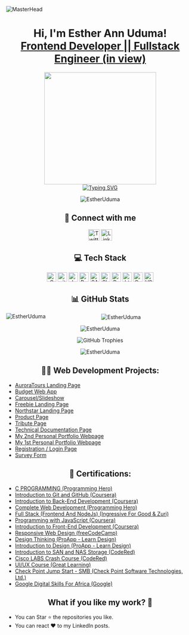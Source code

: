 ![MasterHead](https://camo.githubusercontent.com/0b5f431a318eb824e40b630d869b6a8629d4c86eeb84910b72e15e30ce4e482f/68747470733a2f2f7172616e676572732e636f6d2f77702d636f6e74656e742f75706c6f6164732f323032312f30392f42616e6e65722d496e74726f64756374696f6e2d746f2d33442d416e696d6174696f6e2e706e67)
<h1 align="center">Hi, I'm Esther Ann Uduma! <br/><a href="https://github.com/EstherUduma" align="center">Frontend Developer || Fullstack Engineer (in view)</a></h1>
<div align="center">
  <img src="https://github.com/Anmol-Baranwal/Cool-GIFs-For-GitHub/assets/74038190/85cb9521-97c0-4a65-9358-7db8099fac7f" width="300">
</div>
<div align="center">
  <a href="https://git.io/typing-svg"><img src="https://readme-typing-svg.demolab.com?font=Fira+Code&size=22&pause=1000&color=0969DA&width=800&lines=  Esther+harnesses+the+power+of+future-forward+technology+with;a+vibrant+touch+of+femininity;Join+her+on+this+exciting+journey+as+she;shapes+the+future+with+technology!" alt="Typing SVG" /></a>
</div>
<p align="center"> <img src="https://komarev.com/ghpvc/?username=EstherUduma&label=Profile%20views&color=0e75b6&style=flat" alt="EstherUduma" /> </p>
<div align="center">
  <h2> 🤳 Connect with me </h2>
  <p>
   <a href="https://twitter.com/estherannuduma" target="_blank"><img alt="Twitter" src="https://img.shields.io/badge/twitter-%231DA1F2.svg?&style=for-the-badge&logo=twitter&logoColor=white"  height="30px"/></a> <a href="https://www.linkedin.com/in/estherannuduma/" target="_blank"><img alt="LinkedIn" src="https://img.shields.io/badge/linkedin-%230077B5.svg?&style=for-the-badge&logo=linkedin&logoColor=white"  height="30px"/></a><!--<a href="https://medium.com/@estherannuduma" target="_blank"><img alt="Medium" src="https://img.shields.io/badge/Medium-%2312100E.svg?&style=for-the-badge&logo=medium&logoColor=white" height="30px"/></a>-->
  </p>
</div>
<div align="center">
  <h2> 💻 Tech Stack </h2>
  <p>
    <img alt="C" src="https://img.shields.io/badge/c-%2300599C.svg?style=for-the-badge&logo=c&logoColor=white" height="25px"/>
    <img alt="git" src="https://img.shields.io/badge/-Git-F05032?style=flat-square&logo=git&logoColor=white" height="25px"/>
    <img alt="Javascript" src="https://img.shields.io/badge/JavaScript-323330?style=for-the-badge&logo=javascript&logoColor=F7DF1E"  height="25px"/>
    <img alt="Bootstrap" src="https://img.shields.io/badge/Bootstrap-563D7C?style=for-the-badge&logo=bootstrap&logoColor=white" height="25px"/>
    <img src="https://img.shields.io/badge/SASS-CC6699?style=for-the-badge&logo=sass&logoColor=white" alt="SASS" height="25px"/>
    <img src="https://img.shields.io/badge/shell_script-%23121011.svg?style=for-the-badge&logo=gnu-bash&logoColor=white" alt="Shell Script" height="25px"/>
    <img alt="Python" src="https://img.shields.io/badge/Python-14354C?style=for-the-badge&logo=python&logoColor=white" height="25px"/>
    <img alt="html5" src="https://img.shields.io/badge/HTML5-E34F26?style=for-the-badge&logo=html5&logoColor=white" height="25px"/>
    <img alt="Css3" src="https://img.shields.io/badge/CSS3-1572B6?style=for-the-badge&logo=css3&logoColor=white" height="25px"/>
    <img src="https://img.shields.io/badge/VS_Code-007ACC?style=for-the-badge&logo=visual-studio-code&logoColor=white" alt="VSCode" height="25px"/>
  </p>
</div>
<div align="center">
  <h2> 📊 GitHub Stats </h2>
  <p><img align="left" src="https://github-readme-stats.vercel.app/api/top-langs?username=EstherUduma&show_icons=true&locale=en&layout=compact&theme=gotham" alt="EstherUduma" /></p>
  <p>&nbsp;<img align="center" src="https://github-readme-stats.vercel.app/api?username=EstherUduma&show_icons=true&locale=en&theme=gotham" alt="EstherUduma" />    </p>
  <p><img align="center" src="https://github-readme-streak-stats.herokuapp.com/?user=EstherUduma&theme=gotham" alt="EstherUduma" /></p>  
  <p><img align="center" src="https://github-profile-trophy.vercel.app/?username=EstherUduma&column=8&theme=onedark" alt="GitHub Trophies"></p>
  <p><img align="center" src="https://github-contributor-stats.vercel.app/api?username=EstherUduma&limit=5&theme=tokyonight&combine_all_yearly_contributions=true" alt="EstherUduma" /></p>  
</div>
<h2 align="center">👨‍💻 Web Development Projects:</h2>

- [AuroraTours Landing Page](https://github.com/EstherUduma/AuroraTours-Landing-Page)
- [Budget Web App](https://github.com/EstherUduma/Budget-App)
- [Carousel/Slideshow](https://github.com/EstherUduma/Introduction-to-Javascript-Week-6-and-7)
- [Freebie Landing Page](https://github.com/EstherUduma/Freebie-landing-page-)
- [Northstar Landing Page](https://github.com/EstherUduma/Northstar-landing-page)
- [Product Page](https://github.com/EstherUduma/Product-Page)
- [Tribute Page](https://github.com/EstherUduma/Tribute-Page)
- [Technical Documentation Page](https://github.com/EstherUduma/Technical-Documentation-Page)
- [My 2nd Personal Portfolio Webpage](https://github.com/EstherUduma/2nd-Personal-Portfolio-Webpage)
- [My 1st Personal Portfolio Webpage](https://github.com/EstherUduma/1st-Personal-Portfolio-Webpage)
- [Registration / Login Page](https://github.com/EstherUduma/Registration-Login-Form)
- [Survey Form](https://github.com/EstherUduma/FreeCodeCampProject4) 
 <h2 align="center">🏅 Certifications:</h2>

  - [C PROGRAMMING (Programming Hero)](https://app.programming-hero.com/certificates/PH21560)
  - [Introduction to Git and GitHub (Coursera)](https://www.coursera.org/account/accomplishments/certificate/TPJT98MVYBT3)
  - [Introduction to Back-End Development (Coursera)](https://www.coursera.org/account/accomplishments/certificate/5LL2YCRYLBBZ)
  - [Complete Web Development (Programming Hero)](https://app.programming-hero.com/certificates/PH18191)
  - [Full Stack (Frontend And NodeJs) (Ingressive For Good & Zuri)](https://w2pp.zuriboard.com/dashboard/certificate/369cce5d-e748-472c-a0df-5bd77a055b4e)
  - [Programming with JavaScript (Coursera)](https://www.coursera.org/account/accomplishments/certificate/4RB9ULN99ALA)
  - [Introduction to Front-End Development (Coursera)](https://www.coursera.org/account/accomplishments/certificate/UMQFVQ464SM2)
  - [Responsive Web Design (freeCodeCamp)](https://freecodecamp.org/certification/estherann/responsive-web-design)
  - [Design Thinking (ProApp - Learn Design)](https://proapp.design/certificate/JAS58QRH2AL09F1E81)
  - [Introduction to Design (ProApp - Learn Design)](https://proapp.design/certificate/JAS58QRKTVKZ7ESUFR)
  - [Introduction to SAN and NAS Storage (CodeRed)](https://codered.eccouncil.org/certificate/a5fe19a9-2900-4bdf-a061-a2a014e5c674)
  - [Cisco LABS Crash Course (CodeRed)](https://codered.eccouncil.org/certificate/20b60a6c-bafa-4056-bed9-d4366af218aa)
  - [UI/UX Course (Great Learning)](https://olympus1.mygreatlearning.com/course_certificate/BCOIGXRO)
  - [Check Point Jump Start - SMB (Check Point Software Technologies, Ltd.)](https://www.credly.com/badges/8c40d77f-d84e-4e48-9c9c-97729d83c4b9?source=linked_in_profile)
  - [Google Digital Skills For Africa (Google)](https://learndigital.withgoogle.com/link/1ar27gu2qdc)
<h2 align="center">What if you like my work? 🤩</h2>
<ul>
  <li>You can Star ⭐ the repositories you like.</li>
  <li>You can react ❤️ to my LinkedIn posts.</li>
</ul>
<!--<h2> 🤔 I’m currently looking for a volunteer opportunity as a:</h2>
 - Frontend Developer <br/>
 - Junior Backend Developer <br/>
 Inorder to gain more practical experience.-->

<!--<h2> 🤳 Connect with me:</h2>

[<img align="left" alt="EstherAnnUduma | Twitter" width="22px" src="https://cdn.jsdelivr.net/npm/simple-icons@v3/icons/twitter.svg" />][twitter]
[<img align="left" alt="JoshMadakor | LinkedIn" width="22px" src="https://cdn.jsdelivr.net/npm/simple-icons@v3/icons/linkedin.svg" />][linkedin]
[<img align="left" alt="JoshMadakor | Instagram" width="22px" src="https://cdn.jsdelivr.net/npm/simple-icons@v3/icons/instagram.svg" />][instagram]

[twitter]: https://twitter.com/estherannuduma
[linkedin]: https://www.linkedin.com/in/esther-ann-uduma/
<br>
</p>-->




<!--

Here are some ideas to get you started:

- 🔭 I’m currently working on ...
- 🌱 I’m currently learning ...
- 👯 I’m looking to collaborate on ...
- 🤔 I’m looking for help with ...
- 💬 Ask me about ...
- 📫 How to reach me: ...
- 😄 Pronouns: ...
- ⚡ Fun fact: ...
-->
